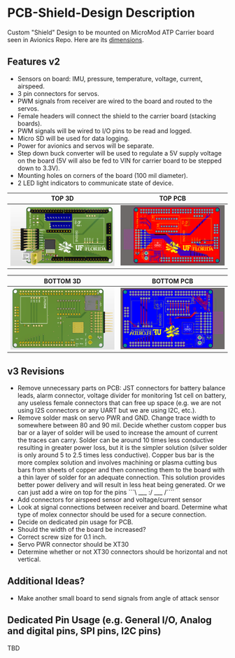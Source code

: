 # PCB-Shield-Design Description
Custom "Shield" Design to be mounted on MicroMod ATP Carrier board seen in Avionics Repo. Here are its [dimensions](https://cdn.sparkfun.com/assets/4/8/6/f/7/MicroMod_ATP_Carrier_Board_Dimensions.png).

## Features v2
- Sensors on board: IMU, pressure, temperature, voltage, current, airspeed. 
- 3 pin connectors for servos. 
- PWM signals from receiver are wired to the board and routed to the servos.
- Female headers will connect the shield to the carrier board (stacking boards).
- PWM signals will be wired to I/O pins to be read and logged.
- Micro SD will be used for data logging.
- Power for avionics and servos will be separate.
- Step down buck converter will be used to regulate a 5V supply voltage on the board (5V will also be fed to VIN for carrier board to be stepped down to 3.3V).
- Mounting holes on corners of the board (100 mil diameter).
- 2 LED light indicators to communicate state of device.

TOP 3D             |  TOP PCB
:-------------------------:|:-------------------------:
![](https://github.com/UF-Design-Build-Fly/PCB-Shield-Design/blob/main/Figures/PCB/Top_3D.PNG)  |  ![](https://github.com/UF-Design-Build-Fly/PCB-Shield-Design/blob/main/Figures/PCB/Top_PCB.PNG)

BOTTOM 3D             |  BOTTOM PCB
:-------------------------:|:-------------------------:
![](https://github.com/UF-Design-Build-Fly/PCB-Shield-Design/blob/main/Figures/PCB/Bottom_3D.PNG)  |  ![](https://github.com/UF-Design-Build-Fly/PCB-Shield-Design/blob/main/Figures/PCB/Bottom_PCB.PNG)

## v3 Revisions
- Remove unnecessary parts on PCB: JST connectors for battery balance leads, alarm connector, voltage divider for monitoring 1st cell on battery, any useless female connectors that can free up space (e.g. we are not using I2S connectors or any UART but we are using I2C, etc.).
- Remove solder mask on servo PWR and GND. Change trace width to somewhere between 80 and 90 mil. Decide whether custom copper bus bar or a layer of solder will be used to increase the amount of current the traces can carry. Solder can be around 10 times less conductive resulting in greater power loss, but it is the simpler solution (silver solder is only around 5 to 2.5 times less conductive). Copper bus bar is the more complex solution and involves machining or plasma cutting bus bars from sheets of copper and then connecting them to the board with a thin layer of solder for an adequate connection. This solution provides better power delivery and will result in less heat being generated. Or we can just add a wire on top for the pins ```\ ___ :/ ___ /````
- Add connectors for airspeed sensor and voltage/current sensor
- Look at signal connections between receiver and board. Determine what type of molex connector should be used for a secure connection. 
- Decide on dedicated pin usage for PCB. 
- Should the width of the board be increased?
- Correct screw size for 0.1 inch.
- Servo PWR connector should be XT30
- Determine whether or not XT30 connectors should be horizontal and not vertical.

## Additional Ideas?
- Make another small board to send signals from angle of attack sensor

## Dedicated Pin Usage (e.g. General I/O, Analog and digital pins, SPI pins, I2C pins)
TBD
